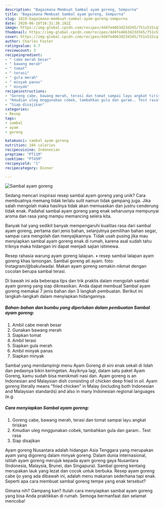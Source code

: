 ```yaml
---
description: "Bagaimana Membuat Sambal ayam goreng, Sempurna"
title: "Bagaimana Membuat Sambal ayam goreng, Sempurna"
slug: 1819-bagaimana-membuat-sambal-ayam-goreng-sempurna
date: 2020-06-16T16:31:38.182Z
image: https://img-global.cpcdn.com/recipes/4d4fe4663d23d345/751x532cq70/sambal-ayam-goreng-foto-resep-utama.jpg
thumbnail: https://img-global.cpcdn.com/recipes/4d4fe4663d23d345/751x532cq70/sambal-ayam-goreng-foto-resep-utama.jpg
cover: https://img-global.cpcdn.com/recipes/4d4fe4663d23d345/751x532cq70/sambal-ayam-goreng-foto-resep-utama.jpg
author: Charles Foster
ratingvalue: 4.7
reviewcount: 3
recipeingredient:
- " cabe merah besar"
- " bawang merah"
- " tomat"
- " terasi"
- " gula merah"
- " minyak panas"
- " minyak"
recipeinstructions:
- "Goreng cabe, bawang merah, terasi dan tomat sampai layu angkat tiriskan"
- "Kmudian uleg mnggunakan cobek, tambahkan gula dan garam.. Test rasa"
- "Siap disajikan"
categories:
- Resep
tags:
- sambal
- ayam
- goreng

katakunci: sambal ayam goreng 
nutrition: 104 calories
recipecuisine: Indonesian
preptime: "PT11M"
cooktime: "PT45M"
recipeyield: "1"
recipecategory: Dinner

---
```



![Sambal ayam goreng](https://img-global.cpcdn.com/recipes/4d4fe4663d23d345/751x532cq70/sambal-ayam-goreng-foto-resep-utama.jpg)

Sedang mencari inspirasi resep sambal ayam goreng yang unik? Cara membuatnya memang tidak terlalu sulit namun tidak gampang juga. Jika salah mengolah maka hasilnya tidak akan memuaskan dan justru cenderung tidak enak. Padahal sambal ayam goreng yang enak seharusnya mempunyai aroma dan rasa yang mampu memancing selera kita.

Banyak hal yang sedikit banyak mempengaruhi kualitas rasa dari sambal ayam goreng, pertama dari jenis bahan, selanjutnya pemilihan bahan segar, sampai cara mengolah dan menyajikannya. Tidak usah pusing jika mau menyiapkan sambal ayam goreng enak di rumah, karena asal sudah tahu triknya maka hidangan ini dapat menjadi sajian istimewa.

Resep rahasia warung ayam goreng lalapan. • resep sambal lalapan ayam goreng khas lamongan. Sambal goreng ati ayam. foto: Instagram/@bakulwadai. Makan ayam goreng semakin nikmat dengan cocolan berupa sambal terasi.


Di bawah ini ada beberapa tips dan trik praktis dalam mengolah sambal ayam goreng yang siap dikreasikan. Anda dapat membuat Sambal ayam goreng memakai 7 jenis bahan dan 3 langkah pembuatan. Berikut ini langkah-langkah dalam menyiapkan hidangannya.

<!--inarticleads1-->

##### Bahan-bahan dan bumbu yang diperlukan dalam pembuatan Sambal ayam goreng:

1. Ambil  cabe merah besar
1. Gunakan  bawang merah
1. Siapkan  tomat
1. Ambil  terasi
1. Siapkan  gula merah
1. Ambil  minyak panas
1. Siapkan  minyak


Sambal yang mendampingi menu Ayam Goreng di sini enak sekali di lidah dan pedasnya bikin keringetan. Asyiknya lagi, dalam satu paket Ayam Goreng, kamu sudah bisa menikmati nasi dan. Ayam goreng is an Indonesian and Malaysian dish consisting of chicken deep fried in oil. Ayam goreng literally means &#34;fried chicken&#34; in Malay (including both Indonesian and Malaysian standards) and also in many Indonesian regional languages (e.g. 

<!--inarticleads2-->

##### Cara menyiapkan Sambal ayam goreng:

1. Goreng cabe, bawang merah, terasi dan tomat sampai layu angkat tiriskan
1. Kmudian uleg mnggunakan cobek, tambahkan gula dan garam.. Test rasa
1. Siap disajikan


Ayam goreng Nusantara adalah hidangan Asia Tenggara yang merupakan ayam yang digoreng dalam minyak goreng. Dalam dunia internasional, istilah ayam goreng merujuk kepada ayam goreng gaya Nusantara (Indonesia, Malaysia, Brunei, dan Singapura). Sambal goreng kentang merupakan lauk yang lezat dan cocok untuk berbuka. Resep ayam goreng cabe ijo yang ada dibawah ini, adalah menu makanan sederhana tapi enak. Seperti apa cara membuat sambal goreng tempe yang enak tersebut? 

Gimana nih? Gampang kan? Itulah cara menyiapkan sambal ayam goreng yang bisa Anda praktikkan di rumah. Semoga bermanfaat dan selamat mencoba!
